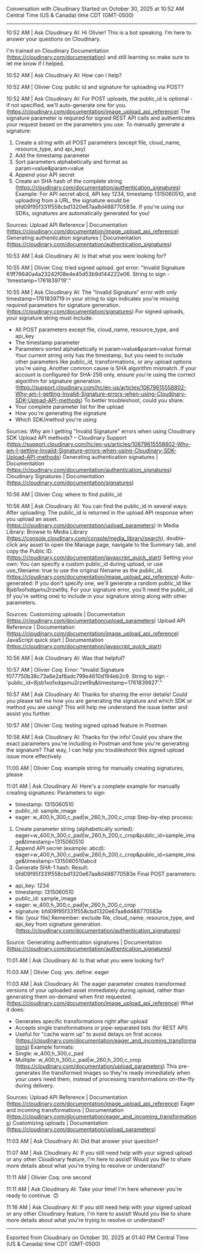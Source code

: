 Conversation with Cloudinary
Started on October 30, 2025 at 10:52 AM Central Time (US & Canada) time CDT (GMT-0500)

---

10:52 AM | Ask Cloudinary AI: Hi Olivier! This is a bot speaking. I’m here to answer your questions on Cloudinary.

I'm trained on Cloudinary Documentation (https://cloudinary.com/documentation) and still learning so make sure to let me know if I helped.

10:52 AM | Ask Cloudinary AI: How can I help?

10:52 AM | Olivier Coq: public id and signature for uploading via POST?

10:52 AM | Ask Cloudinary AI: For POST uploads, the public_id is optional - if not specified, we'll auto-generate one for you. (https://cloudinary.com/documentation/image_upload_api_reference) 
 The signature parameter is required for signed REST API calls and authenticates your request based on the parameters you use. 
 To manually generate a signature: 
 1. Create a string with all POST parameters (except file, cloud_name, resource_type, and api_key) 
2. Add the timestamp parameter 
3. Sort parameters alphabetically and format as param=value&param=value 
4. Append your API secret 
5. Create an SHA hash of the complete string (https://cloudinary.com/documentation/authentication_signatures) 
 Example: For API secret abcd, API key 1234, timestamp 1315060510, and uploading from a URL, the signature would be bfd09f95f331f558cbd1320e67aa8d488770583e. 
 If you're using our SDKs, signatures are automatically generated for you! 
 
Sources:
Upload API Reference | Documentation (https://cloudinary.com/documentation/image_upload_api_reference)
Generating authentication signatures | Documentation (https://cloudinary.com/documentation/authentication_signatures)

10:53 AM | Ask Cloudinary AI: Is that what you were looking for?

10:55 AM | Olivier Coq: tried signed upload. got error: "Invalid Signature 61ff76640a4a23242f08e4e45d53b9d144222e06. String to sign - 'timestamp=1761839719'."

10:55 AM | Ask Cloudinary AI: The "Invalid Signature" error with only timestamp=1761839719 in your string to sign indicates you're missing required parameters for signature generation. (https://cloudinary.com/documentation/signatures) 
 For signed uploads, your signature string must include: 
 - All POST parameters except file, cloud_name, resource_type, and api_key 
- The timestamp parameter 
- Parameters sorted alphabetically in param=value&param=value format 
 Your current string only has the timestamp, but you need to include other parameters like public_id, transformations, or any upload options you're using. 
 Another common cause is SHA algorithm mismatch. If your account is configured for SHA-256 only, ensure you're using the correct algorithm for signature generation. (https://support.cloudinary.com/hc/en-us/articles/10679615558802-Why-am-I-getting-Invalid-Signature-errors-when-using-Cloudinary-SDK-Upload-API-methods) 
 To better troubleshoot, could you share: 
 - Your complete parameter list for the upload 
- How you're generating the signature 
- Which SDK/method you're using 
 
Sources:
Why am I getting "Invalid Signature" errors when using Cloudinary SDK Upload API methods? – Cloudinary Support (https://support.cloudinary.com/hc/en-us/articles/10679615558802-Why-am-I-getting-Invalid-Signature-errors-when-using-Cloudinary-SDK-Upload-API-methods)
Generating authentication signatures | Documentation (https://cloudinary.com/documentation/authentication_signatures)
Cloudinary Signatures | Documentation (https://cloudinary.com/documentation/signatures)

10:56 AM | Olivier Coq: where to find public_id

10:56 AM | Ask Cloudinary AI: You can find the public_id in several ways: 
 After uploading: The public_id is returned in the upload API response when you upload an asset. (https://cloudinary.com/documentation/upload_parameters) 
 In Media Library: Browse to Media Library (https://console.cloudinary.com/console/media_library/search), double-click any asset to open the Manage page, navigate to the Summary tab, and copy the Public ID. (https://cloudinary.com/documentation/javascript_quick_start) 
 Setting your own: You can specify a custom public_id during upload, or use use_filename: true to use the original filename as the public_id. (https://cloudinary.com/documentation/image_upload_api_reference) 
 Auto-generated: If you don't specify one, we'll generate a random public_id like 8jsb1xofxdqamu2rzwt9q. 
 For your signature error, you'll need the public_id (if you're setting one) to include in your signature string along with other parameters. 
 
Sources:
Customizing uploads | Documentation (https://cloudinary.com/documentation/upload_parameters)
Upload API Reference | Documentation (https://cloudinary.com/documentation/image_upload_api_reference)
JavaScript quick start | Documentation (https://cloudinary.com/documentation/javascript_quick_start)

10:56 AM | Ask Cloudinary AI: Was that helpful?

10:57 AM | Olivier Coq: Error: "Invalid Signature f077750b38c73a6e2af8adc799e4610d194eb2c9. String to sign - 'public_id=8jsb1xofxdqamu2rzwt9q&timestamp=1761839827'."

10:57 AM | Ask Cloudinary AI: Thanks for sharing the error details! Could you please tell me how you are generating the signature and which SDK or method you are using? This will help me understand the issue better and assist you further.

10:57 AM | Olivier Coq: testing signed upload feature in Postman

10:58 AM | Ask Cloudinary AI: Thanks for the info! Could you share the exact parameters you're including in Postman and how you're generating the signature? That way, I can help you troubleshoot this signed upload issue more effectively.

11:00 AM | Olivier Coq: example string for manually creating signatures, please

11:01 AM | Ask Cloudinary AI: Here's a complete example for manually creating signatures: 
 Parameters to sign: 
 - timestamp: 1315060510 
- public_id: sample_image 
- eager: w_400,h_300,c_pad|w_260,h_200,c_crop 
 Step-by-step process: 
 1. Create parameter string (alphabetically sorted):
eager=w_400,h_300,c_pad|w_260,h_200,c_crop&public_id=sample_image&timestamp=1315060510 
2. Append API secret (example: abcd):
eager=w_400,h_300,c_pad|w_260,h_200,c_crop&public_id=sample_image&timestamp=1315060510abcd 
3. Generate SHA-1 hash:
Result: bfd09f95f331f558cbd1320e67aa8d488770583e 
 Final POST parameters: 
 - api_key: 1234 
- timestamp: 1315060510 
- public_id: sample_image 
- eager: w_400,h_300,c_pad|w_260,h_200,c_crop 
- signature: bfd09f95f331f558cbd1320e67aa8d488770583e 
- file: [your file] 
 Remember: exclude file, cloud_name, resource_type, and api_key from signature generation. (https://cloudinary.com/documentation/authentication_signatures) 
 
Source:
Generating authentication signatures | Documentation (https://cloudinary.com/documentation/authentication_signatures)

11:01 AM | Ask Cloudinary AI: Is that what you were looking for?

11:03 AM | Olivier Coq: yes. define: eager

11:03 AM | Ask Cloudinary AI: The eager parameter creates transformed versions of your uploaded asset immediately during upload, rather than generating them on-demand when first requested. (https://cloudinary.com/documentation/image_upload_api_reference) 
 What it does: 
 - Generates specific transformations right after upload 
- Accepts single transformations or pipe-separated lists (for REST API) 
- Useful for "cache warm up" to avoid delays on first access (https://cloudinary.com/documentation/eager_and_incoming_transformations) 
 Example formats: 
 - Single: w_400,h_300,c_pad 
- Multiple: w_400,h_300,c_pad|w_260,h_200,c_crop (https://cloudinary.com/documentation/upload_parameters) 
 This pre-generates the transformed images so they're ready immediately when your users need them, instead of processing transformations on-the-fly during delivery. 
 
Sources:
Upload API Reference | Documentation (https://cloudinary.com/documentation/image_upload_api_reference)
Eager and incoming transformations | Documentation (https://cloudinary.com/documentation/eager_and_incoming_transformations)
Customizing uploads | Documentation (https://cloudinary.com/documentation/upload_parameters)

11:03 AM | Ask Cloudinary AI: Did that answer your question?

11:07 AM | Ask Cloudinary AI: If you still need help with your signed upload or any other Cloudinary feature, I'm here to assist! Would you like to share more details about what you're trying to resolve or understand?

11:11 AM | Olivier Coq: one second

11:11 AM | Ask Cloudinary AI: Take your time! I'm here whenever you're ready to continue. 😊

11:16 AM | Ask Cloudinary AI: If you still need help with your signed upload or any other Cloudinary feature, I'm here to assist! Would you like to share more details about what you're trying to resolve or understand?

---
Exported from Cloudinary on October 30, 2025 at 01:40 PM Central Time (US & Canada) time CDT (GMT-0500)